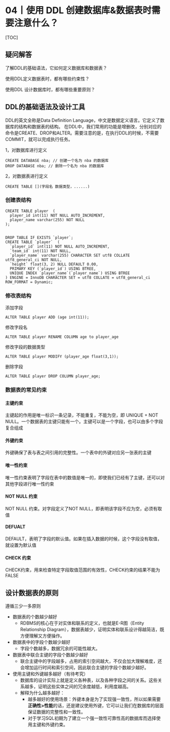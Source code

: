 # 04丨使用 DDL 创建数据库&数据表时需要注意什么？

[TOC]

## 疑问解答

了解DDL的基础语法，它如何定义数据库和数据表？

使用DDL定义数据表时，都有哪些约束性？

使用DDL 设计数据库时，都有哪些重要原则？

## DDL的基础语法及设计工具

DDL的英文全称是Data Definition Language，中文是数据定义语言。它定义了数据库的结构和数据表的结构。
在DDL中，我们常用的功能是增删改，分别对应的命令是CREATE、DROP和ALTER。需要注意的是，在执行DDL的时候，不需要COMMIT，就可以完成执行任务。

1，对数据库进行定义

```
CREATE DATABASE nba; // 创建一个名为 nba 的数据库
DROP DATABASE nba; // 删除一个名为 nba 的数据库
```

2，对数据表进行定义

```
CREATE TABLE [](字段名 数据类型，......)
```

### 创建表结构

```
CREATE TABLE player  (
  player_id int(11) NOT NULL AUTO_INCREMENT,
  player_name varchar(255) NOT NULL
);


DROP TABLE IF EXISTS `player`;
CREATE TABLE `player`  (
  `player_id` int(11) NOT NULL AUTO_INCREMENT,
  `team_id` int(11) NOT NULL,
  `player_name` varchar(255) CHARACTER SET utf8 COLLATE utf8_general_ci NOT NULL,
  `height` float(3, 2) NULL DEFAULT 0.00,
  PRIMARY KEY (`player_id`) USING BTREE,
  UNIQUE INDEX `player_name`(`player_name`) USING BTREE
) ENGINE = InnoDB CHARACTER SET = utf8 COLLATE = utf8_general_ci ROW_FORMAT = Dynamic;
```

### 修改表结构

添加字段

```
ALTER TABLE player ADD (age int(11));
```

修改字段名

```
ALTER TABLE player RENAME COLUMN age to player_age
```

修改字段的数据类型

```
ALTER TABLE player MODIFY (player_age float(3,1));
```

删除字段

```
ALTER TABLE player DROP COLUMN player_age;
```

### 数据表的常见约束

#### 主键约束

主键起的作用是唯一标识一条记录，不能重复，不能为空，即 UNIQUE + NOT NULL。一个数据表的主键只能有一个。主键可以是一个字段，也可以由多个字段复合组成

#### 外键约束

外键确保了表与表之间引用的完整性。一个表中的外键对应另一张表的主键

#### 唯一性约束

唯一性约束表明了字段在表中的数值是唯一的，即使我们已经有了主键，还可以对其他字段进行唯一性约束

#### NOT NULL 约束

NOT NULL 约束。对字段定义了NOT NULL，即表明该字段不应为空，必须有取值

#### DEFUALT

DEFAULT，表明了字段的默认值。如果在插入数据的时候，这个字段没有取值，就设置为默认值

#### CHECK 约束

CHECK约束，用来检查特定字段取值范围的有效性，CHECK约束的结果不能为FALSE

## 设计数据表的原则

遵循三少一多原则

-   数据表的个数越少越好
    -   RDBMS的核心在于对实体和联系的定义，也就是E-R图（Entity Relationship Diagram），数据表越少，证明实体和联系设计得越简洁，既方便理解又方便操作。
-   数据表中的字段个数越少越好
    -   字段个数越多，数据冗余的可能性越大。
-   数据表中联合主键的字段个数越少越好
    -   联合主键中的字段越多，占用的索引空间越大，不仅会加大理解难度，还会增加运行时间和索引空间，因此联合主键的字段个数越少越好。
-   使用主键和外键越多越好（有待考究）
    -   数据库的设计实际上就是定义各种表，以及各种字段之间的关系。这些关系越多，证明这些实体之间的冗余度越低，利用度越高。
    -   解释为什么越多越好：
        -   越多越好的使用场景：外键本身是为了实现强一致性，所以如果需要**正确性>性能**的话，还是建议使用外键，它可以让我们在数据库的层面保证数据的完整性和一致性。
        -   对于学习SQL初期为了建立一个强一致性可靠性高的数据库而选择使用主键和外键约束。

